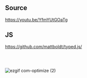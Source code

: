 ## Source
https://youtu.be/YfmYUtGOaTg

## JS
https://github.com/mattboldt/typed.js/

<br><br>

![ezgif com-optimize (2)](https://user-images.githubusercontent.com/118879439/221152059-355c6e28-f194-4070-b9fd-6426b0045d30.gif)